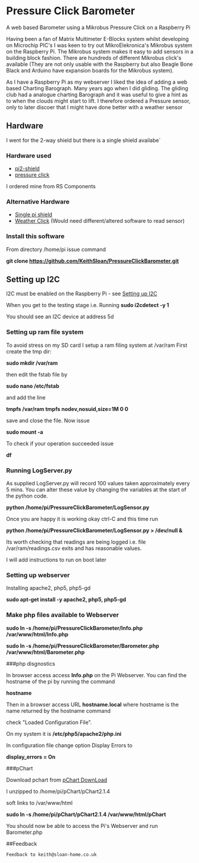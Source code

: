 
# Pressure Click Barometer

A web based Barometer using a Mikrobus Pressure Click on a Raspberry Pi

Having been a fan of Matrix Multimeter E-Blocks system whilst developing on Microchip PIC's I was keen to try out MikroElekronica's Mikrobus system on the Raspberry Pi. The Mikrobus system makes it easy to add sensors in a building block fashion. There are hundreds of different Mikrobus click's available (They are not only usable with the Raspberry but also Beagle Bone Black and Arduino have expansion boards for the Mikrobus system).

As I have a Raspberry Pi as my webserver I liked the idea of adding a web based Charting Barograph. Many years ago when I did gliding. The gliding club had a analogue charting Barograph and it was useful to give a hint as to when the clouds might start to lift. I therefore ordered a Pressure sensor, only to later discoer that I might have done better with a weather sensor
## Hardware
I went for the 2-way shield but there is a single shield availabe`
### Hardware used
* [pi2-shield](http://www.mikroe.com/click/pi2-shield/)
* [pressure click](http://www.mikroe.com/click/pressure/)

I ordered mine from RS Components

### Alternative Hardware
* [Single pi shield](http://www.mikroe.com/click/pi-shield/)
* [Weather Click](http://www.mikroe.com/click/weather/)
(Would need different/altered software to read sensor)

### Install this software
From directory /home/pi issue command

**git clone https://github.com/KeithSloan/PressureClickBarometer.git**

## Setting up I2C
I2C must be enabled on the Raspberry Pi - 
see [Setting up I2C](http://www.raspberrypi-spy.co.uk/2014/11/enabling-the-i2c-interface-on-the-raspberry-pi)

When you get to the testing stage i.e. Running 
**sudo i2cdetect -y 1**

You should see an I2C device at address 5d

### Setting up ram file system
To avoid stress on my SD card I setup a ram filing system at /var/ram
First create the tmp dir:

 **sudo mkdir /var/ram** 

then edit the fstab file by

 **sudo nano /etc/fstab**

and add the line

 **tmpfs /var/ram tmpfs nodev,nosuid,size=1M 0 0** 

save and close the file. Now issue

 **sudo mount -a**

To check if your operation succeeded issue

 **df**
### Running LogServer.py

As supplied LogServer.py will record 100 values taken approximately every 5 mins.
You can alter these value by changing the variables at the start of the python code.

**python /home/pi/PressureClickBarometer/LogSensor.py**

Once you are happy it is working okay ctrl-C and this time run

**python /home/pi/PressureClickBarometer/LogSensor.py > /dev/null &**

Its worth checking that readings are being logged i.e. file /var/ram/readings.csv
exits and has reasonable values.

I will add instructions to run on boot later

### Setting up webserver

Installing apache2, php5, php5-gd

**sudo apt-get install -y apache2, php5, php5-gd**

### Make php files available to Webserver

**sudo ln -s /home/pi/PressureClickBarometer/Info.php /var/www/html/Info.php**

**sudo ln -s /home/pi/PressureClickBarometer/Barometer.php /var/www/html/Barometer.php**

###php disgnostics

In browser access access **Info.php** on the Pi Webserver.
You can find the hostname of the pi by running the command

**hostname**

Then in a browser access URL **hostname.local**
where hostname is the name returned by the hostname command

check "Loaded Configuration File". 

On my system it is **/etc/php5/apache2/php.ini** 

In configuration file change option Display Errors to

 **display_errors = On**

###pChart

Download pchart from [pChart DownLoad](http://www.pchart.net/download)

I unzipped to /home/pi/pChart/pChart2.1.4

soft links to /var/www/html

**sudo ln -s /home/pi/pChart/pChart2.1.4 /var/www/html/pChart**

You should now be able to access the Pi's Webserver and run Barometer.php

##Feedback

    Feedback to keith@sloan-home.co.uk


